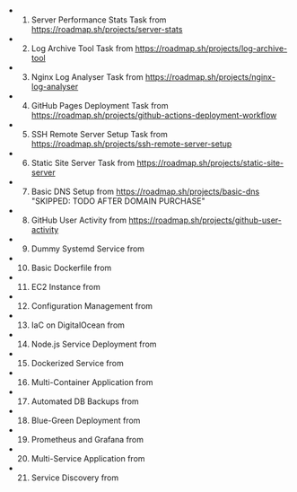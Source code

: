 - 1. Server Performance Stats Task from https://roadmap.sh/projects/server-stats
- 2. Log Archive Tool Task from https://roadmap.sh/projects/log-archive-tool
- 3. Nginx Log Analyser Task from https://roadmap.sh/projects/nginx-log-analyser
- 4. GitHub Pages Deployment Task from https://roadmap.sh/projects/github-actions-deployment-workflow
- 5. SSH Remote Server Setup Task from https://roadmap.sh/projects/ssh-remote-server-setup
- 6. Static Site Server Task from https://roadmap.sh/projects/static-site-server
- 7. Basic DNS Setup from https://roadmap.sh/projects/basic-dns  "SKIPPED: TODO AFTER DOMAIN PURCHASE"
- 8. GitHub User Activity from https://roadmap.sh/projects/github-user-activity
- 9. Dummy Systemd Service from
- 10. Basic Dockerfile from
- 11. EC2 Instance from
- 12. Configuration Management from
- 13. IaC on DigitalOcean from
- 14. Node.js Service Deployment from
- 15. Dockerized Service from
- 16. Multi-Container Application from
- 17. Automated DB Backups from
- 18. Blue-Green Deployment from
- 19. Prometheus and Grafana from
- 20. Multi-Service Application from
- 21. Service Discovery from